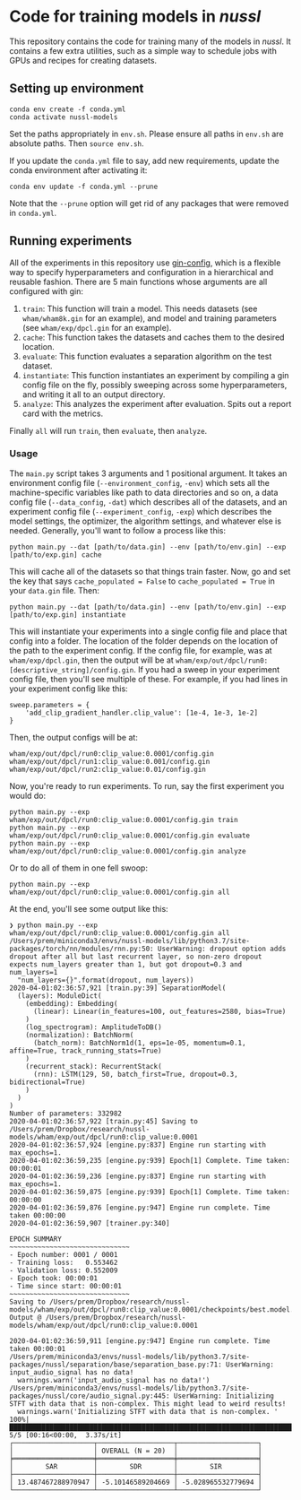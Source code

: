 # Code for training models in *nussl*

This repository contains the code for training many of the models
in *nussl*. It contains a few extra utilities, such as a simple way
to schedule jobs with GPUs and recipes for creating datasets.

## Setting up environment

```
conda env create -f conda.yml
conda activate nussl-models
```

Set the paths appropriately in `env.sh`. Please ensure all paths in `env.sh` are absolute paths. Then `source env.sh`.

If you update the `conda.yml` file to say, add new requirements, update the conda environment after activating it:

```
conda env update -f conda.yml --prune
```

Note that the `--prune` option will get rid of any packages that were removed in `conda.yml`.

## Running experiments

All of the experiments in this repository use 
[gin-config](https://github.com/google/gin-config), which is a flexible
way to specify hyperparameters and configuration in a hierarchical and
reusable fashion. There are 5 main functions whose arguments are all
configured with gin:

1. `train`: This function will train a model. This needs datasets 
   (see `wham/wham8k.gin` for an example), and model and training 
   parameters (see `wham/exp/dpcl.gin` for an example).
2. `cache`: This function takes the datasets and caches them to the 
   desired location.
3. `evaluate`: This function evaluates a separation algorithm on the 
   test dataset.
4. `instantiate`: This function instantiates an experiment by compiling a
   gin config file on the fly, possibly sweeping across some hyperparameters,
   and writing it all to an output directory.
5. `analyze`: This analyzes the experiment after evaluation. Spits out a report
   card with the metrics.

Finally `all` will run `train`, then `evaluate`, then `analyze`.

### Usage

The `main.py` script takes 3 arguments and 1 positional argument. It takes an
environment config file (`--environment_config`, `-env`) which sets all the 
machine-specific variables like path to data directories and so on, a 
data config file (`--data_config`, `-dat`) which describes all of the datasets, 
and an experiment config file (`--experiment_config`, `-exp`) which describes
the model settings, the optimizer, the algorithm settings, and whatever else
is needed. Generally, you'll want to follow a process like this:

```
python main.py --dat [path/to/data.gin] --env [path/to/env.gin] --exp [path/to/exp.gin] cache
```

This will cache all of the datasets so that things train faster. Now, go and set the key
that says `cache_populated = False` to `cache_populated = True` in your `data.gin` file.
Then:

```
python main.py --dat [path/to/data.gin] --env [path/to/env.gin] --exp [path/to/exp.gin] instantiate
```

This will instantiate your experiments into a single config file and place that config
into a folder. The location of the folder depends on the location of the path to the
experiment config. If the config file, for example, was at `wham/exp/dpcl.gin`, then
the output will be at `wham/exp/out/dpcl/run0:[descriptive_string]/config.gin`. If you
had a sweep in your experiment config file, then you'll see multiple of these. For
example, if you had lines in your experiment config like this:

```
sweep.parameters = {
    'add_clip_gradient_handler.clip_value': [1e-4, 1e-3, 1e-2]
}
```

Then, the output configs will be at:

```
wham/exp/out/dpcl/run0:clip_value:0.0001/config.gin 
wham/exp/out/dpcl/run1:clip_value:0.001/config.gin 
wham/exp/out/dpcl/run2:clip_value:0.01/config.gin 
```

Now, you're ready to run experiments. To run, say the first experiment you would do:

```
python main.py --exp wham/exp/out/dpcl/run0:clip_value:0.0001/config.gin train
python main.py --exp wham/exp/out/dpcl/run0:clip_value:0.0001/config.gin evaluate
python main.py --exp wham/exp/out/dpcl/run0:clip_value:0.0001/config.gin analyze
```

Or to do all of them in one fell swoop:

```
python main.py --exp wham/exp/out/dpcl/run0:clip_value:0.0001/config.gin all
```

At the end, you'll see some output like this:

```
❯ python main.py --exp wham/exp/out/dpcl/run0:clip_value:0.0001/config.gin all
/Users/prem/miniconda3/envs/nussl-models/lib/python3.7/site-packages/torch/nn/modules/rnn.py:50: UserWarning: dropout option adds dropout after all but last recurrent layer, so non-zero dropout expects num_layers greater than 1, but got dropout=0.3 and num_layers=1
  "num_layers={}".format(dropout, num_layers))
2020-04-01:02:36:57,921 [train.py:39] SeparationModel(
  (layers): ModuleDict(
    (embedding): Embedding(
      (linear): Linear(in_features=100, out_features=2580, bias=True)
    )
    (log_spectrogram): AmplitudeToDB()
    (normalization): BatchNorm(
      (batch_norm): BatchNorm1d(1, eps=1e-05, momentum=0.1, affine=True, track_running_stats=True)
    )
    (recurrent_stack): RecurrentStack(
      (rnn): LSTM(129, 50, batch_first=True, dropout=0.3, bidirectional=True)
    )
  )
)
Number of parameters: 332982
2020-04-01:02:36:57,922 [train.py:45] Saving to /Users/prem/Dropbox/research/nussl-models/wham/exp/out/dpcl/run0:clip_value:0.0001
2020-04-01:02:36:57,924 [engine.py:837] Engine run starting with max_epochs=1.
2020-04-01:02:36:59,235 [engine.py:939] Epoch[1] Complete. Time taken: 00:00:01
2020-04-01:02:36:59,236 [engine.py:837] Engine run starting with max_epochs=1.
2020-04-01:02:36:59,875 [engine.py:939] Epoch[1] Complete. Time taken: 00:00:00
2020-04-01:02:36:59,876 [engine.py:947] Engine run complete. Time taken 00:00:00
2020-04-01:02:36:59,907 [trainer.py:340]

EPOCH SUMMARY
~~~~~~~~~~~~~~~~~~~~~~~~~~~~~~
- Epoch number: 0001 / 0001
- Training loss:   0.553462
- Validation loss: 0.552009
- Epoch took: 00:00:01
- Time since start: 00:00:01
~~~~~~~~~~~~~~~~~~~~~~~~~~~~~~
Saving to /Users/prem/Dropbox/research/nussl-models/wham/exp/out/dpcl/run0:clip_value:0.0001/checkpoints/best.model.pth.
Output @ /Users/prem/Dropbox/research/nussl-models/wham/exp/out/dpcl/run0:clip_value:0.0001

2020-04-01:02:36:59,911 [engine.py:947] Engine run complete. Time taken 00:00:01
/Users/prem/miniconda3/envs/nussl-models/lib/python3.7/site-packages/nussl/separation/base/separation_base.py:71: UserWarning: input_audio_signal has no data!
  warnings.warn('input_audio_signal has no data!')
/Users/prem/miniconda3/envs/nussl-models/lib/python3.7/site-packages/nussl/core/audio_signal.py:445: UserWarning: Initializing STFT with data that is non-complex. This might lead to weird results!
  warnings.warn('Initializing STFT with data that is non-complex. '
100%|█████████████████████████████████████████████████████████████████████████████████████████████████████████████████████████████████████████████████████████████████████████| 5/5 [00:16<00:00,  3.37s/it]
┌────────────────────┬───────────────────┬────────────────────┐
│                    │ OVERALL (N = 20)  │                    │
╞════════════════════╪═══════════════════╪════════════════════╡
│        SAR         │        SDR        │        SIR         │
├────────────────────┼───────────────────┼────────────────────┤
│ 13.487467288970947 │ -5.10146589204669 │ -5.028965532779694 │
└────────────────────┴───────────────────┴────────────────────┘
```
